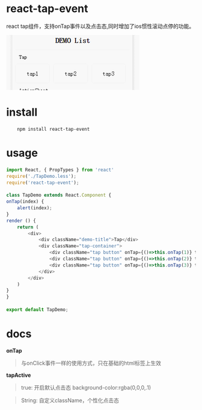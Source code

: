 # react-tap-event
react tap组件，支持onTap事件以及点击态,同时增加了ios惯性滚动点停的功能。

![](./tap.gif)


# install

```shell
    npm install react-tap-event
```

# usage

```js
import React, { PropTypes } from 'react'
require('./TapDemo.less');
require('react-tap-event');

class TapDemo extends React.Component {
onTap(index) {
    alert(index);
}
render () {
    return (
        <div>
            <div className="demo-title">Tap</div>
            <div className="tap-container">
                <div className="tap button" onTap={()=>this.onTap(1)} tapActive={true}>tap1</div>
                <div className="tap button" onTap={()=>this.onTap(2)} tapActive={'tap-ripple'}>tap2</div>
                <div className="tap button" onTap={()=>this.onTap(3)} tapActive={'green'}>tap3</div>
            </div>
        </div>
    )
}
}

export default TapDemo;

```

# docs
**onTap**

> 与onClick事件一样的使用方式，只在基础的html标签上生效

**tapActive**

>  true: 开启默认点击态   background-color:rgba(0,0,0,.1)

> String: 自定义className，个性化点击态
